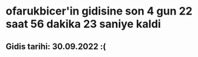# ofarukbicer'in gidisine son 4 gun 22 saat 56 dakika 23 saniye kaldi

## Gidis tarihi: 30.09.2022 :(